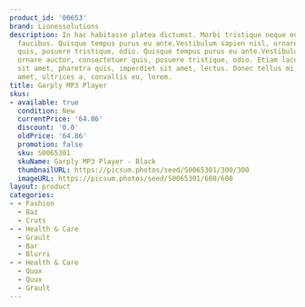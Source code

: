 ```yaml
---
product_id: '00653'
brand: Lionessolutions
description: In hac habitasse platea dictumst. Morbi tristique neque eu mauris. Etiam
  faucibus. Quisque tempus purus eu ante.Vestibulum sapien nisl, ornare auctor, consectetuer
  quis, posuere tristique, odio. Quisque tempus purus eu ante.Vestibulum sapien nisl,
  ornare auctor, consectetuer quis, posuere tristique, odio. Etiam lacus lorem, iaculis
  sit amet, pharetra quis, imperdiet sit amet, lectus. Donec tellus mi, luctus sit
  amet, ultrices a, convallis eu, lorem.
title: Garply MP3 Player
skus:
- available: true
  condition: New
  currentPrice: '64.86'
  discount: '0.0'
  oldPrice: '64.86'
  promotion: false
  sku: S0065301
  skuName: Garply MP3 Player - Black
  thumbnailURL: https://picsum.photos/seed/S0065301/300/300
  imageURL: https://picsum.photos/seed/S0065301/600/600
layout: product
categories:
- - Fashion
  - Baz
  - Cruts
- - Health & Care
  - Grault
  - Bar
  - Blurri
- - Health & Care
  - Quux
  - Quux
  - Grault
---
```

